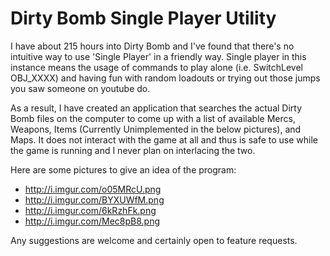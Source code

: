 # Dirty Bomb Single Player Utility

I have about 215 hours into Dirty Bomb and I've found that there's no intuitive way to use 'Single Player' in a friendly way. Single player in this instance means the usage of commands to play alone (i.e. SwitchLevel OBJ_XXXX) and having fun with random loadouts or trying out those jumps you saw someone on youtube do.

As a result, I have created an application that searches the actual Dirty Bomb files on the computer to come up with a list of available Mercs, Weapons, Items (Currently Unimplemented in the below pictures), and Maps. It does not interact with the game at all and thus is safe to use while the game is running and I never plan on interlacing the two.

Here are some pictures to give an idea of the program:
* http://i.imgur.com/o05MRcU.png
* http://i.imgur.com/BYXUWfM.png
* http://i.imgur.com/6kRzhFk.png
* http://i.imgur.com/Mec8pB8.png

Any suggestions are welcome and certainly open to feature requests.
